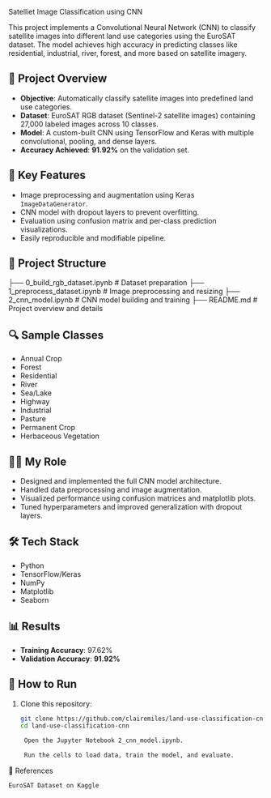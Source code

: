  Satelliet Image Classification using CNN

This project implements a Convolutional Neural Network (CNN) to classify satellite images into different land use categories using the EuroSAT dataset. The model achieves high accuracy in predicting classes like residential, industrial, river, forest, and more based on satellite imagery.

## 🚀 Project Overview

- **Objective**: Automatically classify satellite images into predefined land use categories.
- **Dataset**: EuroSAT RGB dataset (Sentinel-2 satellite images) containing 27,000 labeled images across 10 classes.
- **Model**: A custom-built CNN using TensorFlow and Keras with multiple convolutional, pooling, and dense layers.
- **Accuracy Achieved**: **91.92%** on the validation set.

## 🧠 Key Features

- Image preprocessing and augmentation using Keras `ImageDataGenerator`.
- CNN model with dropout layers to prevent overfitting.
- Evaluation using confusion matrix and per-class prediction visualizations.
- Easily reproducible and modifiable pipeline.

## 📁 Project Structure

├── 0_build_rgb_dataset.ipynb # Dataset preparation
├── 1_preprocess_dataset.ipynb # Image preprocessing and resizing
├── 2_cnn_model.ipynb # CNN model building and training
├── README.md # Project overview and details


## 🔍 Sample Classes

- Annual Crop  
- Forest  
- Residential  
- River  
- Sea/Lake  
- Highway  
- Industrial  
- Pasture  
- Permanent Crop  
- Herbaceous Vegetation

## 🧑‍💻 My Role

- Designed and implemented the full CNN model architecture.
- Handled data preprocessing and image augmentation.
- Visualized performance using confusion matrices and matplotlib plots.
- Tuned hyperparameters and improved generalization with dropout layers.

## 🛠️ Tech Stack

- Python  
- TensorFlow/Keras  
- NumPy  
- Matplotlib  
- Seaborn

## 📊 Results

- **Training Accuracy**: 97.62%  
- **Validation Accuracy**: **91.92%**

## 📌 How to Run

1. Clone this repository:
   ```bash
   git clone https://github.com/clairemiles/land-use-classification-cnn
   cd land-use-classification-cnn

    Open the Jupyter Notebook 2_cnn_model.ipynb.

    Run the cells to load data, train the model, and evaluate.

📎 References

    EuroSAT Dataset on Kaggle
